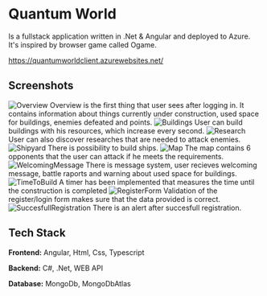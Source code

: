 
# Quantum World

Is a fullstack application written in .Net & Angular and deployed to Azure. It's inspired by browser game called Ogame.

https://quantumworldclient.azurewebsites.net/


## Screenshots

![Overview](https://thumbs2.imgbox.com/69/9d/WU0NTnVs_o.png)
Overview is the first thing that user sees after logging in. It contains information about things currently under construction, used space for buildings, enemies defeated and points.
![Buildings](https://imgbox.com/mmZa5odn)
User can build buildings with his resources, which increase every second.
![Research](https://imgbox.com/0B5TPghZ)
User can also discover researches that are needed to attack enemies.
![Shipyard](https://imgbox.com/WQR0A5xS)
There is possibility to build ships.
![Map](https://imgbox.com/PjUz1IFR)
The map contains 6 opponents that the user can attack if he meets the requirements.
![WelcomingMessage](https://imgbox.com/QwoaLg3R)
There is message system, user recieves welcoming message, battle raports and warning about used space for buildings.
![TimeToBuild](https://imgbox.com/N93hpRtG)
A timer has been implemented that measures the time until the construction is completed
![RegisterForm](https://imgbox.com/EwdJRIg6)
Validation of the register/login form makes sure that the data provided is correct.
![SuccesfullRegistration](https://imgbox.com/3UsrlLqU)
There is an alert after succesfull registration.



## Tech Stack

**Frontend:** Angular, Html, Css, Typescript

**Backend:** C#, .Net, WEB API

**Database:** MongoDb, MongoDbAtlas

